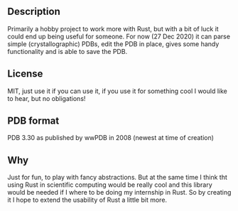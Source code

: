 ## Description
Primarily a hobby project to work more with Rust, but with a bit of luck it could end up being useful for someone. For now (27 Dec 2020) it can parse simple (crystallographic) PDBs, edit the PDB in place, gives some handy functionality and is able to save the PDB.

## License
MIT, just use it if you can use it, if you use it for something cool I would like to hear, but no obligations!

## PDB format
PDB 3.30 as published by wwPDB in 2008 (newest at time of creation)

## Why
Just for fun, to play with fancy abstractions. But at the same time I think tht using Rust in scientific computing would be really cool and this library would be needed if I where to be doing my internship in Rust. So by creating it I hope to extend the usability of Rust a little bit more.